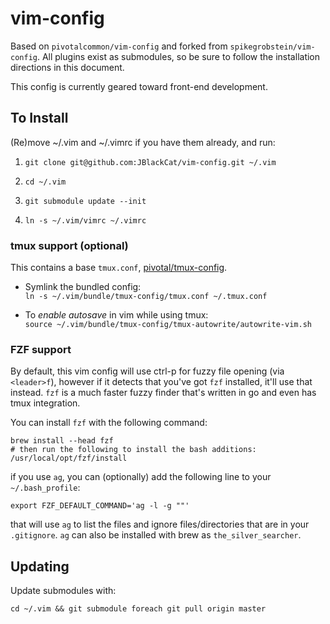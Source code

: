 # vim-config

Based on `pivotalcommon/vim-config` and forked from `spikegrobstein/vim-config`.
All plugins exist as submodules, so be sure to follow the installation directions in this document.

This config is currently geared toward front-end development.

## To Install

(Re)move ~/.vim and ~/.vimrc if you have them already, and run:  
  
  1. `git clone git@github.com:JBlackCat/vim-config.git ~/.vim`  
  
  2. `cd ~/.vim`  
  
  3. `git submodule update --init`  
  
  4. `ln -s ~/.vim/vimrc ~/.vimrc`

### tmux support (optional)

This contains a base `tmux.conf`, [pivotal/tmux-config](https://github.com/pivotal/tmux-config/tree/3636ae648d5013294e8eb1d15ee7e011204e3581).

- Symlink the bundled config:  
`ln -s ~/.vim/bundle/tmux-config/tmux.conf ~/.tmux.conf`

- To *enable autosave* in vim while using tmux:  
`source ~/.vim/bundle/tmux-config/tmux-autowrite/autowrite-vim.sh`

### FZF support

By default, this vim config will use ctrl-p for fuzzy file opening (via `<leader>f`), however if it detects
that you've got `fzf` installed, it'll use that instead. `fzf` is a much faster fuzzy finder that's written in
go and even has tmux integration.

You can install `fzf` with the following command:

    brew install --head fzf
    # then run the following to install the bash additions:
    /usr/local/opt/fzf/install

if you use `ag`, you can (optionally) add the following line to your `~/.bash_profile`:

    export FZF_DEFAULT_COMMAND='ag -l -g ""'

that will use `ag` to list the files and ignore files/directories that are in your `.gitignore`. `ag` can also
be installed with brew as `the_silver_searcher`.


## Updating

Update submodules with:

    cd ~/.vim && git submodule foreach git pull origin master
